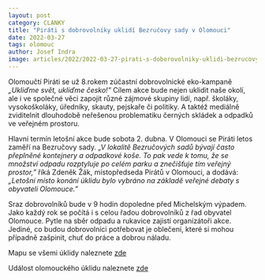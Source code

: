 ```yaml
---
layout: post
category: CLANKY
title: "Piráti s dobrovolníky uklidí Bezručovy sady v Olomouci"
date: 2022-03-27
tags: olomouc
author: Josef Indra
image: articles/2022/2022-03-27-pirati-s-doborovolniky-uklidi-bezrucovy-sady-v-olomouci.jpg  #751x422 pixelu
---
```


Olomoučtí Piráti se už 8.rokem zúčastní dobrovolnické eko-kampaně *„Ukliďme svět, ukliďme česko!”* Cílem akce bude nejen uklidit naše okolí, ale i ve společné věci zapojit různé zájmové skupiny lidí, např. školáky, vysokoškoláky, úředníky, skauty, pejskaře či politiky. A taktéž mediálně zviditelnit dlouhodobě neřešenou problematiku černých skládek a odpadků ve veřejném prostoru. 

Hlavní termín letošní akce bude sobota 2. dubna. V Olomouci se Piráti letos zaměří na Bezručovy sady. *„V lokalitě Bezručových sadů bývají často přeplněné kontejnery a odpadkové koše. To pak vede k tomu, že se množství odpadu rozptyluje po celém parku a znečišťuje tím veřejný prostor,”* říká Zdeněk Žák, místopředseda Pirátů v Olomouci, a dodává: *„Letošní místo konání úklidu bylo vybráno na základě veřejné debaty s obyvateli Olomouce.”*

Sraz dobrovolníků bude v 9 hodin dopoledne před Michelským výpadem. Jako každý rok se počítá 
i s celou řadou dobrovolníků z řad obyvatel Olomouce. Pytle na sběr odpadu a rukavice zajistí organizátoři akce. Jediné, co budou dobrovolníci potřebovat je oblečení, které si mohou případně zašpinit, chuť do práce a dobrou náladu. 

Mapu se všemi úklidy naleznete [zde](https://www.uklidmecesko.cz/map/)

Událost olomouckého úklidu naleznete [zde](https://www.facebook.com/events/1016796412580788) 
